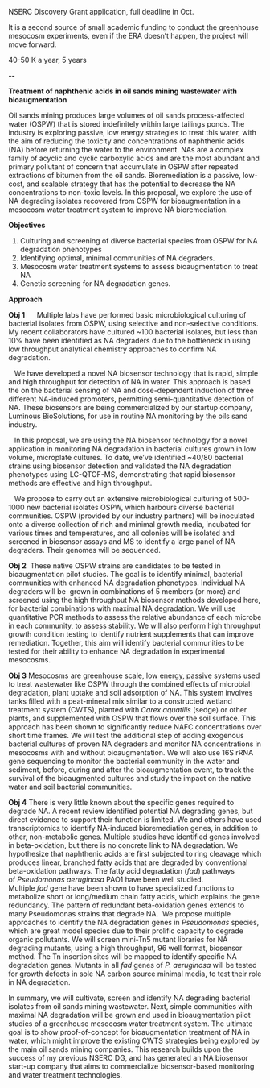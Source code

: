 NSERC Discovery Grant application, full deadline in Oct.

It is a second source of small academic funding to conduct the greenhouse mesocosm experiments, even if the ERA doesn’t happen, the project will move forward.

40-50 K a year, 5 years

**--**

**Treatment of naphthenic acids in oil sands mining wastewater with bioaugmentation** 

Oil sands mining produces large volumes of oil sands process-affected water (OSPW) that is stored indefinitely within large tailings ponds. The industry is exploring passive, low energy strategies to treat this water, with the aim of reducing the toxicity and concentrations of naphthenic acids (NA) before returning the water to the environment. NAs are a complex family of acyclic and cyclic carboxylic acids and are the most abundant and primary pollutant of concern that accumulate in OSPW after repeated extractions of bitumen from the oil sands. Bioremediation is a passive, low-cost, and scalable strategy that has the potential to decrease the NA concentrations to non-toxic levels. In this proposal, we explore the use of NA degrading isolates recovered from OSPW for bioaugmentation in a mesocosm water treatment system to improve NA bioremediation.

**Objectives**

1. Culturing and screening of diverse bacterial species from OSPW for NA degradation phenotypes
2. Identifying optimal, minimal communities of NA degraders.
3. Mesocosm water treatment systems to assess bioaugmentation to treat NA
4. Genetic screening for NA degradation genes.

**Approach**

**Obj 1**      Multiple labs have performed basic microbiological culturing of bacterial isolates from OSPW, using selective and non-selective conditions. My recent collaborators have cultured ~100 bacterial isolates, but less than 10% have been identified as NA degraders due to the bottleneck in using low throughput analytical chemistry approaches to confirm NA degradation. 

   We have developed a novel NA biosensor technology that is rapid, simple and high throughput for detection of NA in water. This approach is based the on the bacterial sensing of NA and dose-dependent induction of three different NA-induced promoters, permitting semi-quantitative detection of NA. These biosensors are being commercialized by our startup company, Luminous BioSolutions, for use in routine NA monitoring by the oils sand industry. 

   In this proposal, we are using the NA biosensor technology for a novel application in monitoring NA degradation in bacterial cultures grown in low volume, microplate cultures. To date, we’ve identified ~40/80 bacterial strains using biosensor detection and validated the NA degradation phenotypes using LC-QTOF-MS, demonstrating that rapid biosensor methods are effective and high throughput.

   We propose to carry out an extensive microbiological culturing of 500-1000 new bacterial isolates OSPW, which harbours diverse bacterial communities. OSPW (provided by our industry partners) will be inoculated onto a diverse collection of rich and minimal growth media, incubated for various times and temperatures, and all colonies will be isolated and screened in biosensor assays and MS to identify a large panel of NA degraders. Their genomes will be sequenced.

**Obj 2**  These native OSPW strains are candidates to be tested in bioaugmentation pilot studies. The goal is to identify minimal, bacterial communities with enhanced NA degradation phenotypes. Individual NA degraders will be  grown in combinations of 5 members (or more) and screened using the high throughput NA biosensor methods developed here, for bacterial combinations with maximal NA degradation. We will use quantitative PCR methods to assess the relative abundance of each microbe in each community, to assess stability. We will also perform high throughput growth condition testing to identify nutrient supplements that can improve remediation. Together, this aim will identify bacterial communities to be tested for their ability to enhance NA degradation in experimental mesocosms.  

**Obj 3** Mesocosms are greenhouse scale, low energy, passive systems used to treat wastewater like OSPW through the combined effects of microbial degradation, plant uptake and soil adsorption of NA. This system involves tanks filled with a peat-mineral mix similar to a constructed wetland treatment system (CWTS), planted with _Carex aquatilis_ (sedge) or other plants, and supplemented with OSPW that flows over the soil surface. This approach has been shown to significantly reduce NAFC concentrations over short time frames. We will test the additional step of adding exogenous bacterial cultures of proven NA degraders and monitor NA concentrations in mesocosms with and without bioaugmentation. We will also use 16S rRNA gene sequencing to monitor the bacterial community in the water and sediment, before, during and after the bioaugmentation event, to track the survival of the bioaugmented cultures and study the impact on the native water and soil bacterial communities.

**Obj 4** There is very little known about the specific genes required to degrade NA. A recent review identified potential NA degrading genes, but direct evidence to support their function is limited. We and others have used transcriptomics to identify NA-induced bioremediation genes, in addition to other, non-metabolic genes. Multiple studies have identified genes involved in beta-oxidation, but there is no concrete link to NA degradation. We hypothesize that naphthenic acids are first subjected to ring cleavage which produces linear, branched fatty acids that are degraded by conventional beta-oxidation pathways. The fatty acid degradation (_fad_) pathways of _Pseudomonas aeruginosa_ PAO1 have been well studied. Multiple _fad_ gene have been shown to have specialized functions to metabolize short or long/medium chain fatty acids, which explains the gene redundancy. The pattern of redundant beta-oxidation genes extends to many Pseudomonas strains that degrade NA.  We propose multiple approaches to identify the NA degradation genes in _Pseudomonas_ species, which are great model species due to their prolific capacity to degrade organic pollutants. We will screen mini-Tn5 mutant libraries for NA degrading mutants, using a high throughput, 96 well format, biosensor method. The Tn insertion sites will be mapped to identify specific NA degradation genes. Mutants in all _fad_ genes of _P. aeruginosa_ will be tested for growth defects in sole NA carbon source minimal media, to test their role in NA degradation.

In summary, we will cultivate, screen and identify NA degrading bacterial isolates from oil sands mining wastewater. Next, simple communities with maximal NA degradation will be grown and used in bioaugmentation pilot studies of a greenhouse mesocosm water treatment system. The ultimate goal is to show proof-of-concept for bioaugmentation treatment of NA in water, which might improve the existing CWTS strategies being explored by the main oil sands mining companies. This research builds upon the success of my previous NSERC DG, and has generated an NA biosensor start-up company that aims to commercialize biosensor-based monitoring and water treatment technologies.